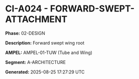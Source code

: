 # CI-A024 - FORWARD-SWEPT-ATTACHMENT

**Phase:** 02-DESIGN

**Description:** Forward swept wing root

**AMPEL:** AMPEL-01-TUW (Tube and Wing)

**Segment:** A-ARCHITECTURE

**Generated:** 2025-08-25 17:27:29 UTC
